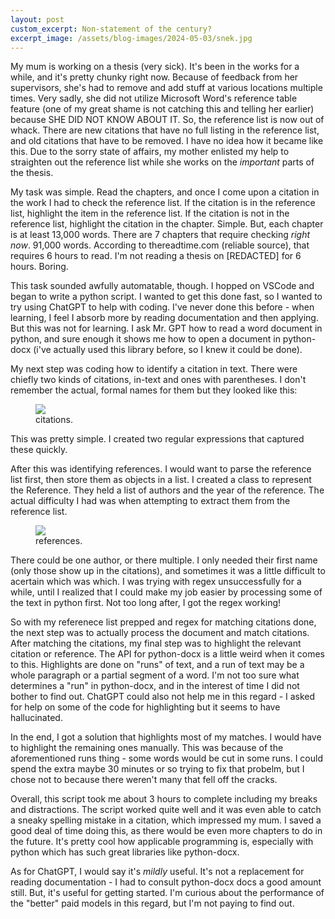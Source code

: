 ```yaml
---
layout: post
custom_excerpt: Non-statement of the century?
excerpt_image: /assets/blog-images/2024-05-03/snek.jpg
---
```

My mum is working on a thesis (very sick). It's been in the works for a while, and it's pretty chunky right now. Because of feedback from her supervisors, she's had to remove and add stuff at various locations multiple times. Very sadly, she did not utilize Microsoft Word's reference table feature (one of my great shame is not catching this and telling her earlier) because SHE DID NOT KNOW ABOUT IT. So, the reference list is now out of whack. There are new citations that have no full listing in the reference list, and old citations that have to be removed. I have no idea how it became like this. Due to the sorry state of affairs, my mother enlisted my help to straighten out the reference list while she works on the *important* parts of the thesis.

My task was simple. Read the chapters, and once I come upon a citation in the work I had to check the reference list. If the citation is in the reference list, highlight the item in the reference list. If the citation is not in the reference list, highlight the citation in the chapter. Simple. But, each chapter is at least 13,000 words. There are 7 chapters that require checking *right now*. 91,000 words. According to thereadtime.com (reliable source), that requires 6 hours to read. I'm not reading a thesis on [REDACTED] for 6 hours. Boring.

This task sounded awfully automatable, though. I hopped on VSCode and began to write a python script. I wanted to get this done fast, so I wanted to try using ChatGPT to help with coding. I've never done this before - when learning, I feel I absorb more by reading documentation and then applying. But this was not for learning. I ask Mr. GPT how to read a word document in python, and sure enough it shows me how to open a document in python-docx (i've actually used this library before, so I knew it could be done).

My next step was coding how to identify a citation in text. There were chiefly two kinds of citations, in-text and ones with parentheses. I don't remember the actual, formal names for them but they looked like this:
<figure>
    <img class="blog-img" src="{{ site.baseurl }}/assets/blog-images/2024-05-03/example.png"/>
    <figcaption>citations.</figcaption>
</figure>
This was pretty simple. I created two regular expressions that captured these quickly.

After this was identifying references. I would want to parse the reference list first, then store them as objects in a list. I created a class to represent the Reference. They held a list of authors and the year of the reference. The actual difficulty I had was when attempting to extract them from the reference list.
<figure>
    <img class="blog-img" src="{{ site.baseurl }}/assets/blog-images/2024-05-03/references.png"/>
    <figcaption>references.</figcaption>
</figure>
There could be one author, or there multiple. I only needed their first name (only those show up in the citations), and sometimes it was a little difficult to acertain which was which. I was trying with regex unsuccessfully for a while, until I realized that I could make my job easier by processing some of the text in python first. Not too long after, I got the regex working!

So with my referenece list prepped and regex for matching citations done, the next step was to actually process the document and match citations. After matching the citations, my final step was to highlight the relevant citation or reference. The API for python-docx is a little weird when it comes to this. Highlights are done on "runs" of text, and a run of text may be a whole paragraph or a partial segment of a word. I'm not too sure what determines a "run" in python-docx, and in the interest of time I did not bother to find out. ChatGPT could also not help me in this regard - I asked for help on some of the code for highlighting but it seems to have hallucinated.

In the end, I got a solution that highlights most of my matches. I would have to highlight the remaining ones manually. This was because of the aforementioned runs thing - some words would be cut in some runs. I could spend the extra maybe 30 minutes or so trying to fix that probelm, but I chose not to because there weren't many that fell off the cracks.

Overall, this script took me about 3 hours to complete including my breaks and distractions. The script worked quite well and it was even able to catch a sneaky spelling mistake in a citation, which impressed my mum. I saved a good deal of time doing this, as there would be even more chapters to do in the future. It's pretty cool how applicable programming is, especially with python which has such great libraries like python-docx.

As for ChatGPT, I would say it's *mildly* useful. It's not a replacement for reading documentation - I had to consult python-docx docs a good amount still. But, it's useful for getting started. I'm curious about the performance of the "better" paid models in this regard, but I'm not paying to find out.